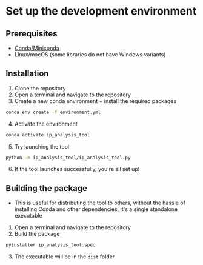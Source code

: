 # Set up the development environment
## Prerequisites
- [Conda/Miniconda](https://docs.conda.io/en/latest/miniconda.html)
- Linux/macOS (some libraries do not have Windows variants)
## Installation
1. Clone the repository
2. Open a terminal and navigate to the repository
3. Create a new conda environment + install the required packages
```bash
conda env create -f environment.yml
```
4. Activate the environment
```bash
conda activate ip_analysis_tool
```
5. Try launching the tool
```bash
python -m ip_analysis_tool/ip_analysis_tool.py
```
6. If the tool launches successfully, you're all set up!
## Building the package
- This is useful for distributing the tool to others, without the hassle of installing Conda and other dependencies, it's a single standalone executable
1. Open a terminal and navigate to the repository
2. Build the package
```bash
pyinstaller ip_analysis_tool.spec
```
3. The executable will be in the `dist` folder
